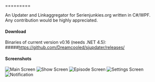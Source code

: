 =========

An Updater and Linkaggregator for Serienjunkies.org written in C#/WPF.
Any contribution would be highly appreciated.



#### Download
Binaries of current version v0.16 (needs .NET 4.5): 
#####https://github.com/Dreamcooled/sjupdater/releases/



#### Screenshots

![Main Screen](http://s1.directupload.net/images/140810/q8j684y5.png)
![Show Screen](http://s7.directupload.net/images/140115/xas33ut6.png)
![Episode Screen](http://s7.directupload.net/images/140115/cpffb9uf.png)
![Settings Screen](http://s1.directupload.net/images/140810/vcntsad3.png)
![Notification](http://s7.directupload.net/images/140810/wf7jemqk.png)


